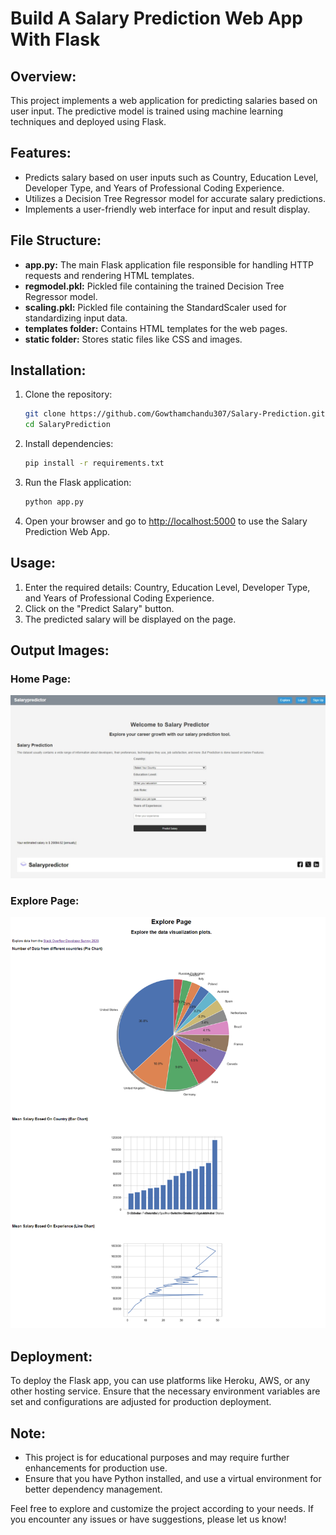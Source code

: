 # Build A Salary Prediction Web App With Flask

## Overview:

This project implements a web application for predicting salaries based on user input. The predictive model is trained using machine learning techniques and deployed using Flask.

## Features:

- Predicts salary based on user inputs such as Country, Education Level, Developer Type, and Years of Professional Coding Experience.
- Utilizes a Decision Tree Regressor model for accurate salary predictions.
- Implements a user-friendly web interface for input and result display.

## File Structure:

- **app.py:** The main Flask application file responsible for handling HTTP requests and rendering HTML templates.
- **regmodel.pkl:** Pickled file containing the trained Decision Tree Regressor model.
- **scaling.pkl:** Pickled file containing the StandardScaler used for standardizing input data.
- **templates folder:** Contains HTML templates for the web pages.
- **static folder:** Stores static files like CSS and images.

## Installation:

1. Clone the repository:

    ```bash
    git clone https://github.com/Gowthamchandu307/Salary-Prediction.git
    cd SalaryPrediction
    ```

2. Install dependencies:

    ```bash
    pip install -r requirements.txt
    

3. Run the Flask application:

    ```bash
    python app.py
    ```

4. Open your browser and go to [http://localhost:5000](http://localhost:5000) to use the Salary Prediction Web App.

## Usage:

1. Enter the required details: Country, Education Level, Developer Type, and Years of Professional Coding Experience.
2. Click on the "Predict Salary" button.
3. The predicted salary will be displayed on the page.

## Output Images:

### Home Page:
![Home Page](/static/output_images/Home.jpeg)

### Explore Page:
![Explore Page](/static/output_images/Explore.png)

## Deployment:

To deploy the Flask app, you can use platforms like Heroku, AWS, or any other hosting service. Ensure that the necessary environment variables are set and configurations are adjusted for production deployment.

## Note:

- This project is for educational purposes and may require further enhancements for production use.
- Ensure that you have Python installed, and use a virtual environment for better dependency management.

Feel free to explore and customize the project according to your needs. If you encounter any issues or have suggestions, please let us know!
